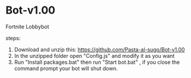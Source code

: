 # Bot-v1.00
Fortnite Lobbybot

steps:
1) Download and unzip this: https://github.com/Pasta-al-sugo/Bot-v1.00
2) In the unzipped folder open "Config.js" and modify it as you want 
3) Run "Install packages.bat" then run "Start bot.bat" , if you close the command prompt your bot will shut down.
